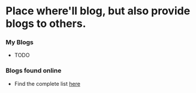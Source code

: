# Place where'll blog, but also provide blogs to others.

### My Blogs

- TODO

### Blogs found online

- Find the complete list [here](./resources/index.md)